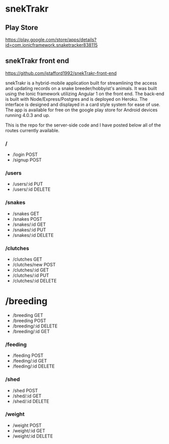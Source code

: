 # snekTrakr

## Play Store 
  https://play.google.com/store/apps/details?id=com.ionicframework.snaketracker838115
  
## snekTrakr front end 
  https://github.com/jstafford1992/snekTrakr-front-end
  
snekTrakr is a hybrid-mobile application built for streamlining the access and updating records on a snake breeder/hobbyist's animals. It was built using the Ionic framework utilizing Angular 1 on the front end. The back-end is built with Node/Express/Postgres and is deployed on Heroku. The interface is designed and displayed in a card style system for ease of use. The app is available for free on the google play store for Android devices running 4.0.3 and up.
 
This is the repo for the server-side code and I have posted below all of the routes currently available. 
  
### /
  - /login POST
  - /signup POST

### /users
  - /users/:id PUT
  - /users/:id DELETE

### /snakes  
  - /snakes GET
  - /snakes POST
  - /snakes/:id GET
  - /snakes/:id PUT
  - /snakes/:id DELETE

### /clutches
  - /clutches GET 
  - /clutches/new POST
  - /clutches/:id GET
  - /clutches/:id PUT
  - /clutches/:id DELETE

# /breeding
  - /breeding GET
  - /breeding POST
  - /breeding/:id DELETE
  - /breeding/:id GET 
  
### /feeding
 - /feeding POST
 - /feeding/:id GET
 - /feeding/:id DELETE

### /shed
 - /shed POST
 - /shed/:id GET
 - /shed/:id DELETE

### /weight
 - /weight POST
 - /weight/:id GET
 - /weight/:id DELETE

